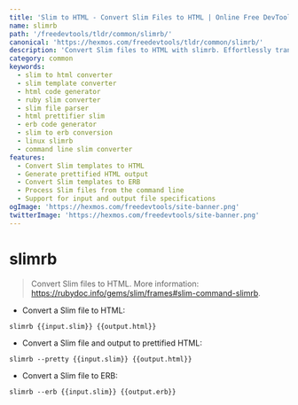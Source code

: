 ```yaml
---
title: 'Slim to HTML - Convert Slim Files to HTML | Online Free DevTools by Hexmos'
name: slimrb
path: '/freedevtools/tldr/common/slimrb/'
canonical: 'https://hexmos.com/freedevtools/tldr/common/slimrb/'
description: 'Convert Slim files to HTML with slimrb. Effortlessly transform your Slim templates to valid HTML. Free online tool, no registration required.'
category: common
keywords:
  - slim to html converter
  - slim template converter
  - html code generator
  - ruby slim converter
  - slim file parser
  - html prettifier slim
  - erb code generator
  - slim to erb conversion
  - linux slimrb
  - command line slim converter
features:
  - Convert Slim templates to HTML
  - Generate prettified HTML output
  - Convert Slim templates to ERB
  - Process Slim files from the command line
  - Support for input and output file specifications
ogImage: 'https://hexmos.com/freedevtools/site-banner.png'
twitterImage: 'https://hexmos.com/freedevtools/site-banner.png'
---
```


# slimrb

> Convert Slim files to HTML.
> More information: <https://rubydoc.info/gems/slim/frames#slim-command-slimrb>.

- Convert a Slim file to HTML:

`slimrb {{input.slim}} {{output.html}}`

- Convert a Slim file and output to prettified HTML:

`slimrb --pretty {{input.slim}} {{output.html}}`

- Convert a Slim file to ERB:

`slimrb --erb {{input.slim}} {{output.erb}}`
